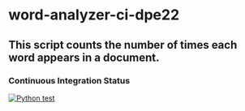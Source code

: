 # word-analyzer-ci-dpe22
## This script counts the number of times each word appears in a document.

### Continuous Integration Status
[![Python test](https://github.com/EC530/word-analyzer-ci-dpe22/actions/workflows/python-test.yml/badge.svg)](https://github.com/EC530/word-analyzer-ci-dpe22/actions/workflows/python-test.yml)
